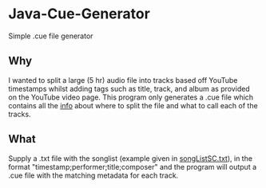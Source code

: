 # Java-Cue-Generator
Simple .cue file generator

## Why
I wanted to split a large (5 hr) audio file into tracks based off YouTube timestamps whilst adding tags such as title, track, and album as provided on the YouTube video page. This program only generates a .cue file which contains all the [info](https://en.wikipedia.org/wiki/Cue_sheet_(computing)) about where to split the file and what to call each of the tracks.

## What
Supply a .txt file with the songlist (example given in [songListSC.txt](songListSC.txt)), in the format "timestamp;performer;title;composer" and the program will output a .cue file with the matching metadata for each track.
